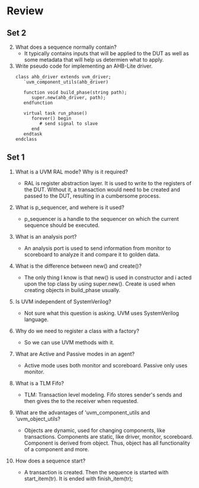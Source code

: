 # Review

## Set 2
2. What does a sequence normally contain?
   - It typically contains inputs that will be applied to the DUT as well as some metadata that will help us determien what to apply.
1. Write pseudo code for implementing an AHB-Lite driver.
   ```
   class ahb_driver extends uvm_driver;
      `uvm_component_utils(ahb_driver)

      function void build_phase(string path);
         super.new(ahb_driver, path);
      endfunction
   
      virtual task run_phase()
         forever() begin
            # send signal to slave
         end
      endtask
   endclass
   ```

## Set 1
1. What is a UVM RAL mode? Why is it required?
   - RAL is register abstraction layer. It is used to write to the registers of the DUT. Without it, a transaction would need to be created and passed to the DUT, resulting in a cumbersome process.
  
2. What is p_sequencer, and wehere is it used?
   - p_sequencer is a handle to the sequencer on which the current sequence should be executed.
  
3. What is an analysis port?
   - An analysis port is used to send information from monitor to scoreboard to analyze it and compare it to golden data.
  
4. What is the difference between new() and create()?
   - The only thing I know is that new() is used in constructor and i acted upon the top class by using super.new(). Create is used when creating objects in build_phase usually.
  
5. Is UVM independent of SystemVerilog?
   - Not sure what this question is asking. UVM uses SystemVerilog language.
  
6. Why do we need to register a class with a factory?
   - So we can use UVM methods with it.
  
7. What are Active and Passive modes in an agent?
   - Active mode uses both monitor and scoreboard. Passive only uses monitor.

8. What is a TLM Fifo?
   - TLM: Transaction level modeling. Fifo stores sender's sends and then gives the to the receiver when requested.
  
9. What are the advantages of 'uvm_component_utils and 'uvm_object_utils?
   - Objects are dynamic, used for changing components, like transactions. Components are static, like driver, monitor, scoreboard. Component is derived from object. Thus, object has all functionality of a component and more.
  
10. How does a sequence start?
    - A transaction is created. Then the sequence is started with start_item(tr). It is ended with finish_item(tr);
